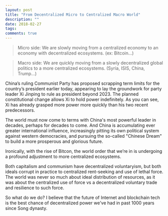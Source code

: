 ```yaml
---
layout: post
title: "From Decentralized Micro to Centralized Macro World"
description: ""
date: 2018-02-27
tags: 
comments: true
---
```


> Micro side: We are slowly moving from a centralized economy to an economy with decentralized ecosystems. (ex: Bitcoin...)

> Macro side: We are quickly moving from a slowly decentralized global politics to a more centralized ecosystems. (Syria, ISIS, China, Trump...)

China’s ruling Communist Party has proposed scrapping term limits for the country’s president earlier today, appearing to lay the groundwork for party leader Xi Jinping to rule as president beyond 2023. The planned constitutional change allows Xi to hold power indefinitely. As you can see, Xi has already grasped more power more quickly than his two recent predecessors.

The world must now come to terms with China's most powerful leader in decades, perhaps for decades to come. And China is accumulating ever greater international influence, increasingly pitting its own political system against western democracies, and pursuing the so-called "Chinese Dream" to build a more prosperous and glorious future.

Ironically, with the rise of Bitcon, the world order that we’re in is undergoing a profound adjustment to more centralized ecosystems. 

Both capitalism and communism have decentralized voluntaryism, but both ideals corrupt in practice to centralized rent-seeking and use of lethal force. The world was never so much about ideal distribution of resources, as it was about the centralized use of force vs a decentralized voluntary trade and resilience to such force. 

So what do we do? I believe that the future of Internet and blockchain tech is the best chance of decentralized power we've had in past 1000 years since Song dynasty.


